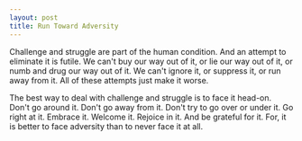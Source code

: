 ```yaml
---
layout: post
title: Run Toward Adversity
---
```


Challenge and struggle are part of the human condition. And an attempt to eliminate it is futile. We can't buy our way out of it, or lie our way out of it, or numb and drug our way out of it. We can't ignore it, or suppress it, or run away from it. All of these attempts just make it worse.

The best way to deal with challenge and struggle is to face it head-on. Don't go around it. Don't go away from it. Don't try to go over or under it. Go right at it. Embrace it. Welcome it. Rejoice in it. And be grateful for it. For, it is better to face adversity than to never face it at all.